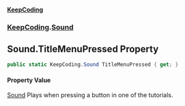 #### [KeepCoding](index.md 'index')
### [KeepCoding](KeepCoding.md 'KeepCoding').[Sound](KeepCoding_Sound.md 'KeepCoding.Sound')
## Sound.TitleMenuPressed Property
```csharp
public static KeepCoding.Sound TitleMenuPressed { get; }
```
#### Property Value
[Sound](KeepCoding_Sound.md 'KeepCoding.Sound')
Plays when pressing a button in one of the tutorials.  
